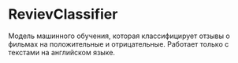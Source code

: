 # RevievClassifier
Модель машинного обучения, которая классифицирует отзывы о фильмах на положительные и отрицательные. Работает только с текстами на английском языке.
